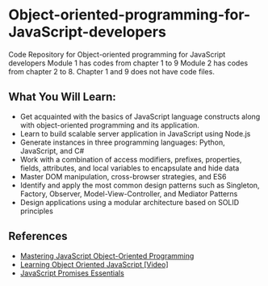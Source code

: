 # Object-oriented-programming-for-JavaScript-developers
Code Repository for Object-oriented programming for JavaScript developers
Module 1 has codes from chapter 1 to 9
Module 2 has codes from chapter 2 to 8. Chapter 1 and 9 does not have code files.
## What You Will Learn:
* Get acquainted with the basics of JavaScript language constructs along with object-oriented programming and its application.
* Learn to build scalable server application in JavaScript using Node.js
* Generate instances in three programming languages: Python, JavaScript, and C#
* Work with a combination of access modifiers, prefixes, properties, fields, attributes, and local variables to encapsulate and hide data
* Master DOM manipulation, cross-browser strategies, and ES6
* Identify and apply the most common design patterns such as Singleton, Factory, Observer, Model-View-Controller, and Mediator Patterns
* Design applications using a modular architecture based on SOLID principles


## References
* [Mastering JavaScript Object-Oriented Programming](https://www.packtpub.com/web-development/mastering-javascript-object-oriented-programming?utm_source=github&utm_medium=repository&utm_campaign=9781785889103)
* [Learning Object Oriented JavaScript [Video]](https://www.packtpub.com/web-development/learning-object-oriented-javascript-video?utm_source=github&utm_medium=repository&utm_campaign=9781783554331...(video))
* [JavaScript Promises Essentials](https://www.packtpub.com/application-development/javascript-promises-essentials?utm_source=github&utm_medium=repository&utm_campaign=9781783985647)

